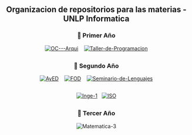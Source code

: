 <h2 align="center"> Organizacion de repositorios para las materias - UNLP Informatica </h2>


<h3 align="center">📘 Primer Año</h3>

<div align="center">

[![OC---Arqui](https://denvercoder1-github-readme-stats.vercel.app/api/pin/?username=AgusZK&repo=Oc---Arqui&theme=midnight-purple&bg_color=0B1120&icon_color=3CA4FF&title_color=7FDBFF&text_color=FFFFFF&show_icons=false&border_color=1E90FF)](https://github.com/AgusZK/OC---Arqui.git)&nbsp;&nbsp;&nbsp; [![Taller-de-Programacion](https://denvercoder1-github-readme-stats.vercel.app/api/pin/?username=AgusZK&repo=Taller-de-Programacion&theme=midnight-purple&bg_color=0B1120&icon_color=3CA4FF&title_color=7FDBFF&text_color=FFFFFF&show_icons=false&border_color=1E90FF)](https://github.com/AgusZK/Taller-de-Programacion)

</div>

<h2 align="center"></h2>

<h3 align="center">📘 Segundo Año</h3>

<div align="center">

  [![AyED](https://denvercoder1-github-readme-stats.vercel.app/api/pin/?username=AgusZK&repo=AyED&theme=midnight-purple&bg_color=0B1120&icon_color=3CA4FF&title_color=7FDBFF&text_color=FFFFFF&show_icons=false&border_color=1E90FF)](https://github.com/AgusZK/AyED)&nbsp;&nbsp;&nbsp; [![FOD](https://denvercoder1-github-readme-stats.vercel.app/api/pin/?username=AgusZK&repo=FOD&theme=midnight-purple&bg_color=0B1120&icon_color=3CA4FF&title_color=7FDBFF&text_color=FFFFFF&show_icons=false&border_color=1E90FF)](https://github.com/AgusZK/FOD)&nbsp;&nbsp;&nbsp; [![Seminario-de-Lenguajes](https://denvercoder1-github-readme-stats.vercel.app/api/pin/?username=AgusZK&repo=Seminario-de-Lenguajes&theme=midnight-purple&bg_color=0B1120&icon_color=3CA4FF&title_color=7FDBFF&text_color=FFFFFF&show_icons=false&border_color=1E90FF)](https://github.com/AgusZK/Seminario-de-Lenguajes) <h2 align="center"></h2>

  [![Inge-1](https://denvercoder1-github-readme-stats.vercel.app/api/pin/?username=AgusZK&repo=Inge-1&theme=midnight-purple&bg_color=0B1120&icon_color=3CA4FF&title_color=7FDBFF&text_color=FFFFFF&show_icons=false&border_color=1E90FF)](https://github.com/AgusZK/Inge-1)&nbsp;&nbsp;&nbsp;[![ISO](https://denvercoder1-github-readme-stats.vercel.app/api/pin/?username=AgusZK&repo=ISO&theme=midnight-purple&bg_color=0B1120&icon_color=3CA4FF&title_color=7FDBFF&text_color=FFFFFF&show_icons=false&border_color=1E90FF)](https://github.com/AgusZK/ISO)

</div>

<h2 align="center"></h2>

<h3 align="center">📘 Tercer Año </h3>

<div align="center">

  ![Matematica-3](https://denvercoder1-github-readme-stats.vercel.app/api/pin/?username=AgusZK&repo=Matematica-3&theme=midnight-purple&bg_color=0B1120&icon_color=3CA4FF&title_color=7FDBFF&text_color=FFFFFF&show_icons=false&border_color=1E90FF)

</div>
